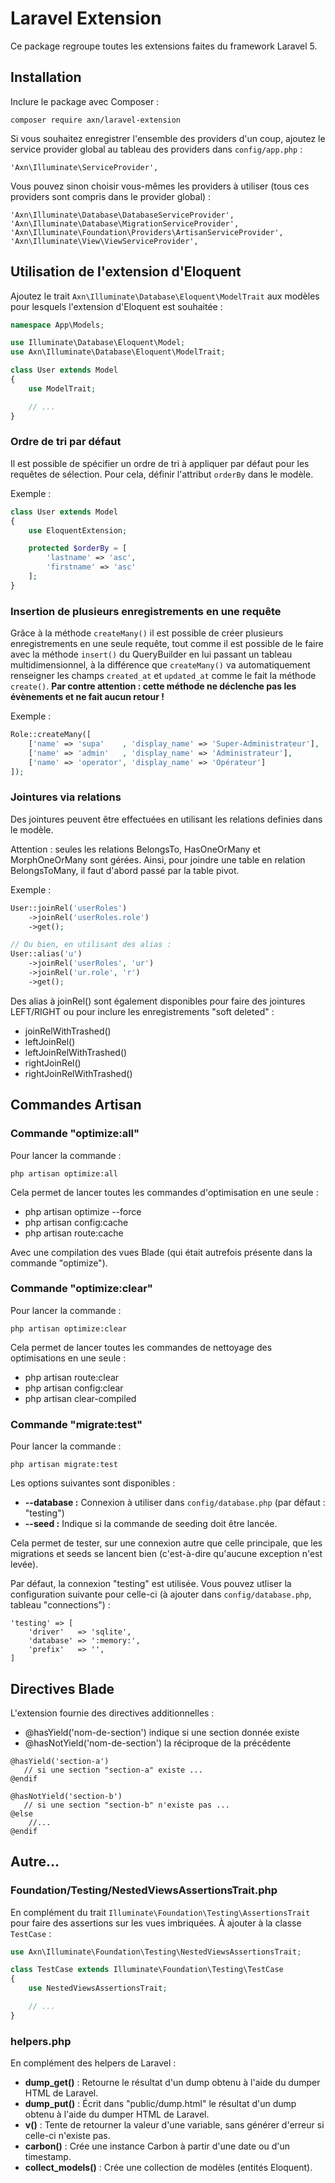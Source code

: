 # Laravel Extension

Ce package regroupe toutes les extensions faites du framework Laravel 5.

## Installation

Inclure le package avec Composer :

```
composer require axn/laravel-extension
```

Si vous souhaitez enregistrer l'ensemble des providers d'un coup, ajoutez le service
provider global au tableau des providers dans `config/app.php` :

```
'Axn\Illuminate\ServiceProvider',
```

Vous pouvez sinon choisir vous-mêmes les providers à utiliser (tous ces providers sont
compris dans le provider global) :

```
'Axn\Illuminate\Database\DatabaseServiceProvider',
'Axn\Illuminate\Database\MigrationServiceProvider',
'Axn\Illuminate\Foundation\Providers\ArtisanServiceProvider',
'Axn\Illuminate\View\ViewServiceProvider',
```

## Utilisation de l'extension d'Eloquent

Ajoutez le trait `Axn\Illuminate\Database\Eloquent\ModelTrait` aux modèles pour lesquels
l'extension d'Eloquent est souhaitée :

```php
namespace App\Models;

use Illuminate\Database\Eloquent\Model;
use Axn\Illuminate\Database\Eloquent\ModelTrait;

class User extends Model
{
    use ModelTrait;

    // ...
}
```

### Ordre de tri par défaut

Il est possible de spécifier un ordre de tri à appliquer par défaut pour les requêtes
de sélection. Pour cela, définir l'attribut `orderBy` dans le modèle.

Exemple :

```php
class User extends Model
{
    use EloquentExtension;

    protected $orderBy = [
        'lastname' => 'asc',
        'firstname' => 'asc'
    ];
}
```

### Insertion de plusieurs enregistrements en une requête

Grâce à la méthode `createMany()` il est possible de créer plusieurs enregistrements en une seule requête,
tout comme il est possible de le faire avec la méthode `insert()` du QueryBuilder en lui passant
un tableau multidimensionnel, à la différence que `createMany()` va automatiquement renseigner
les champs `created_at` et `updated_at` comme le fait la méthode `create()`. **Par contre attention :
cette méthode ne déclenche pas les évènements et ne fait aucun retour !**

Exemple :

```php
Role::createMany([
    ['name' => 'supa'    , 'display_name' => 'Super-Administrateur'],
    ['name' => 'admin'   , 'display_name' => 'Administrateur'],
    ['name' => 'operator', 'display_name' => 'Opérateur']
]);
```

### Jointures via relations

Des jointures peuvent être effectuées en utilisant les relations definies dans le modèle.

Attention : seules les relations BelongsTo, HasOneOrMany et MorphOneOrMany sont gérées. Ainsi,
pour joindre une table en relation BelongsToMany, il faut d'abord passé par la table pivot.

Exemple :

```php
User::joinRel('userRoles')
    ->joinRel('userRoles.role')
    ->get();

// Ou bien, en utilisant des alias :
User::alias('u')
    ->joinRel('userRoles', 'ur')
    ->joinRel('ur.role', 'r')
    ->get();
```

Des alias à joinRel() sont également disponibles pour faire des jointures LEFT/RIGHT
ou pour inclure les enregistrements "soft deleted" :

- joinRelWithTrashed()
- leftJoinRel()
- leftJoinRelWithTrashed()
- rightJoinRel()
- rightJoinRelWithTrashed()

## Commandes Artisan

### Commande "optimize:all"

Pour lancer la commande :

```
php artisan optimize:all
```

Cela permet de lancer toutes les commandes d'optimisation en une seule :

- php artisan optimize --force
- php artisan config:cache
- php artisan route:cache

Avec une compilation des vues Blade (qui était autrefois présente dans la commande "optimize").

### Commande "optimize:clear"

Pour lancer la commande :

```
php artisan optimize:clear
```

Cela permet de lancer toutes les commandes de nettoyage des optimisations en une seule :

- php artisan route:clear
- php artisan config:clear
- php artisan clear-compiled

### Commande "migrate:test"

Pour lancer la commande :

```
php artisan migrate:test
```

Les options suivantes sont disponibles :

* **--database :** Connexion à utiliser dans `config/database.php` (par défaut : "testing")
* **--seed :** Indique si la commande de seeding doit être lancée.

Cela permet de tester, sur une connexion autre que celle principale, que les migrations
et seeds se lancent bien (c'est-à-dire qu'aucune exception n'est levée).

Par défaut, la connexion "testing" est utilisée. Vous pouvez utliser la configuration
suivante pour celle-ci (à ajouter dans `config/database.php`, tableau "connections") :

```
'testing' => [
    'driver'   => 'sqlite',
    'database' => ':memory:',
    'prefix'   => '',
]
```

## Directives Blade

L'extension fournie des directives additionnelles :

- @hasYield('nom-de-section') indique si une section donnée existe
- @hasNotYield('nom-de-section') la réciproque de la précédente

```
@hasYield('section-a')
   // si une section "section-a" existe ...
@endif

@hasNotYield('section-b')
   // si une section "section-b" n'existe pas ...
@else
    //...
@endif
```

## Autre...

### Foundation/Testing/NestedViewsAssertionsTrait.php

En complément du trait `Illuminate\Foundation\Testing\AssertionsTrait` pour faire des
assertions sur les vues imbriquées. À ajouter à la classe `TestCase` :

```php
use Axn\Illuminate\Foundation\Testing\NestedViewsAssertionsTrait;

class TestCase extends Illuminate\Foundation\Testing\TestCase
{
    use NestedViewsAssertionsTrait;

    // ...
}
```

### helpers.php

En complément des helpers de Laravel :

- **dump_get()**       : Retourne le résultat d'un dump obtenu à l'aide du dumper HTML de Laravel.
- **dump_put()**       : Écrit dans "public/dump.html" le résultat d'un dump obtenu à l'aide du dumper HTML de Laravel.
- **v()**              : Tente de retourner la valeur d'une variable, sans générer d'erreur si celle-ci n'existe pas.
- **carbon()**         : Crée une instance Carbon à partir d'une date ou d'un timestamp.
- **collect_models()** : Crée une collection de modèles (entités Eloquent).
